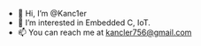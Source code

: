 - 👋 Hi, I’m @Kanc1er
- 👀 I’m interested in Embedded C, IoT.
- 📫 You can reach me at kancler756@gmail.com
